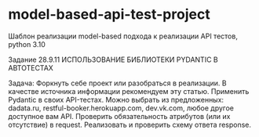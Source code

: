 # model-based-api-test-project
Шаблон реализации model-based подхода к реализации API тестов, python 3.10

Задание 28.9.11
ИСПОЛЬЗОВАНИЕ БИБЛИОТЕКИ PYDANTIC В АВТОТЕСТАХ

Задача:
Форкнуть себе проект или разобраться в реализации. В качестве источника информации рекомендуем эту статью.
Применить Pydantic в своих API-тестах. Можно выбрать из предложенных:
dadata.ru,
restful-booker.herokuapp.com,
dev.vk.com,
любое другое доступное вам API.
Проверить обязательность атрибутов (или их отсутствие) в request.
Реализовать и проверить схему ответа response.
